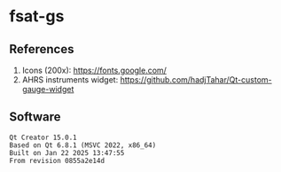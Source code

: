 # fsat-gs

## References

1. Icons (200x): https://fonts.google.com/
2. AHRS instruments widget: https://github.com/hadjTahar/Qt-custom-gauge-widget

## Software
```
Qt Creator 15.0.1
Based on Qt 6.8.1 (MSVC 2022, x86_64)
Built on Jan 22 2025 13:47:55
From revision 0855a2e14d
```
